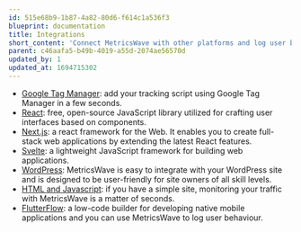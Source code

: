 ```yaml
---
id: 515e68b9-1b87-4a82-80d6-f614c1a536f3
blueprint: documentation
title: Integrations
short_content: 'Connect MetricsWave with other platforms and log user behaviour and traffic.'
parent: c46aafa5-b49b-4019-a55d-2074ae56570d
updated_by: 1
updated_at: 1694715302
---
```

- [Google Tag Manager](/documentation/integrations/google-tag-manager): add your tracking script using Google Tag Manager in a few seconds.
- [React](/documentation/integrations/react): free, open-source JavaScript library utilized for crafting user interfaces
  based on components.
- [Next.js](/documentation/integrations/next-js): a react framework for the Web. It enables you to create full-stack web
  applications by extending the latest React features.
- [Svelte](/documentation/integrations/svelte): a lightweight JavaScript framework for building web applications.
- [WordPress](/documentation/integrations/wordpress): MetricsWave is easy to integrate with your WordPress site and is designed to be user-friendly for site owners of all skill levels.
- [HTML and Javascript](/documentation/integrations/html-and-javascript): if you have a simple site, monitoring your traffic with MetricsWave is a matter of seconds.
- [FlutterFlow](/documentation/integrations/flutterflow): a low-code builder for developing native mobile applications
  and you can use MetricsWave to log user behaviour.